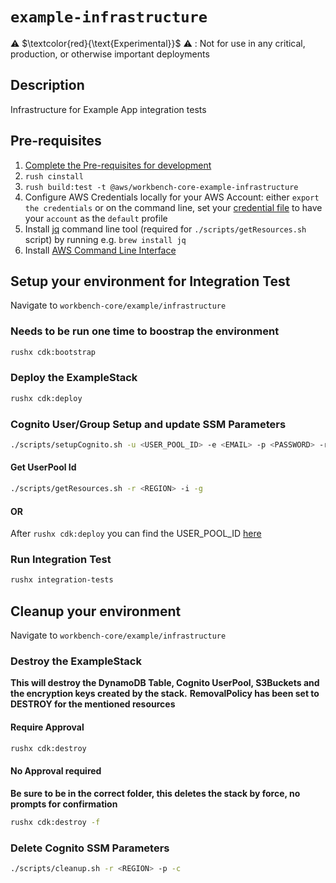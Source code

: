 # `example-infrastructure`

⚠️ $\textcolor{red}{\text{Experimental}}$ ⚠️ : Not for use in any critical, production, or otherwise important deployments

 ## Description

 Infrastructure for Example App integration tests

 ## Pre-requisites
 1. [Complete the Pre-requisites for development](./../../../DEVELOPMENT.md/#prerequisites-for-development)
 2. `rush cinstall`
 3. `rush build:test -t @aws/workbench-core-example-infrastructure`
 4. Configure AWS Credentials locally for your AWS Account: either `export the credentials` or on the command line, set your [credential file](https://docs.aws.amazon.com/cli/latest/userguide/cli-configure-profiles.html) to have your `account` as the `default` profile
 5. Install [jq](https://stedolan.github.io/jq/) command line tool (required for `./scripts/getResources.sh` script) by running e.g. `brew install jq`
 6. Install [AWS Command Line Interface](https://docs.aws.amazon.com/cli/latest/userguide/getting-started-install.html)

 ## Setup your environment for Integration Test
 Navigate to `workbench-core/example/infrastructure`

 ### Needs to be run one time to boostrap the environment
```bash
rushx cdk:bootstrap
```

### Deploy the ExampleStack
```bash
rushx cdk:deploy
```

### Cognito User/Group Setup and update SSM Parameters
```bash
./scripts/setupCognito.sh -u <USER_POOL_ID> -e <EMAIL> -p <PASSWORD> -r <REGION> -c
```

#### Get UserPool Id
```bash
./scripts/getResources.sh -r <REGION> -i -g
```

#### OR
After `rushx cdk:deploy` you can find the USER_POOL_ID [here](./src/config/testEnv.json#L17)

### Run Integration Test
```bash
rushx integration-tests
```

## Cleanup your environment
Navigate to `workbench-core/example/infrastructure`

### Destroy the ExampleStack
**This will destroy the DynamoDB Table, Cognito UserPool, S3Buckets and the encryption keys created by the stack.**
**RemovalPolicy has been set to DESTROY for the mentioned resources**
#### Require Approval
```bash
rushx cdk:destroy
```

#### No Approval required
**Be sure to be in the correct folder, this deletes the stack by force, no prompts for confirmation**
```bash
rushx cdk:destroy -f
```

### Delete Cognito SSM Parameters
```bash
./scripts/cleanup.sh -r <REGION> -p -c
```
